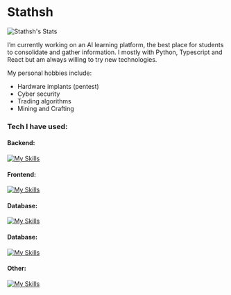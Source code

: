 # Stathsh

![Stathsh's Stats](https://github-readme-stats.vercel.app/api?username=Stathsh&theme=prussian&show_icons=true&hide_border=false&count_private=true)

I’m currently working on an AI learning platform, the best place for students to consolidate and gather information. I mostly with Python, Typescript and React but am always willing to try new technologies. 

My personal hobbies include:

- Hardware implants (pentest)
- Cyber security
- Trading algorithms
- Mining and Crafting

### Tech I have used:
#### Backend: 
[![My Skills](https://skillicons.dev/icons?i=java,cpp,python,go,fastapi)](https://skillicons.dev)

#### Frontend:
[![My Skills](https://skillicons.dev/icons?i=html,css,tailwind,bootstrap,js,ts,react,nextjs,php)](https://skillicons.dev)

#### Database:
[![My Skills](https://skillicons.dev/icons?i=r,python,opencv,tensorflow)](https://skillicons.dev)

#### Database:
[![My Skills](https://skillicons.dev/icons?i=sqlite,mysql,supabase,firebase)](https://skillicons.dev)

#### Other:
[![My Skills](https://skillicons.dev/icons?i=blender,figma,arduino,raspberrypi)](https://skillicons.dev)

<!--
- 🌱 I’m currently learning ...
- 👯 I’m looking to collaborate on ...
- 🤔 I’m looking for help with ...

📫 How to reach me: ...
- 😄 Pronouns: ...
- ⚡ Fun fact: ...
-->
